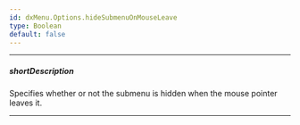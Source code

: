 ```yaml
---
id: dxMenu.Options.hideSubmenuOnMouseLeave
type: Boolean
default: false
---
```

---
##### shortDescription
Specifies whether or not the submenu is hidden when the mouse pointer leaves it.

---
